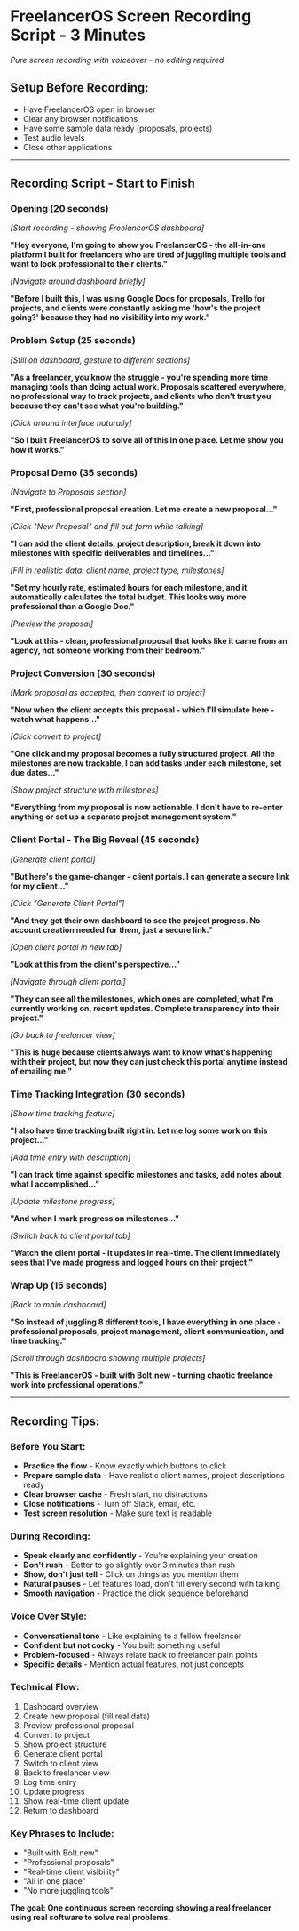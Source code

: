 # FreelancerOS Screen Recording Script - 3 Minutes
*Pure screen recording with voiceover - no editing required*

## Setup Before Recording:
- Have FreelancerOS open in browser
- Clear any browser notifications
- Have some sample data ready (proposals, projects)
- Test audio levels
- Close other applications

---

## Recording Script - Start to Finish

### Opening (20 seconds)
*[Start recording - showing FreelancerOS dashboard]*

**"Hey everyone, I'm going to show you FreelancerOS - the all-in-one platform I built for freelancers who are tired of juggling multiple tools and want to look professional to their clients."**

*[Navigate around dashboard briefly]*

**"Before I built this, I was using Google Docs for proposals, Trello for projects, and clients were constantly asking me 'how's the project going?' because they had no visibility into my work."**

### Problem Setup (25 seconds)
*[Still on dashboard, gesture to different sections]*

**"As a freelancer, you know the struggle - you're spending more time managing tools than doing actual work. Proposals scattered everywhere, no professional way to track projects, and clients who don't trust you because they can't see what you're building."**

*[Click around interface naturally]*

**"So I built FreelancerOS to solve all of this in one place. Let me show you how it works."**

### Proposal Demo (35 seconds)
*[Navigate to Proposals section]*

**"First, professional proposal creation. Let me create a new proposal..."**

*[Click "New Proposal" and fill out form while talking]*

**"I can add the client details, project description, break it down into milestones with specific deliverables and timelines..."**

*[Fill in realistic data: client name, project type, milestones]*

**"Set my hourly rate, estimated hours for each milestone, and it automatically calculates the total budget. This looks way more professional than a Google Doc."**

*[Preview the proposal]*

**"Look at this - clean, professional proposal that looks like it came from an agency, not someone working from their bedroom."**

### Project Conversion (30 seconds)
*[Mark proposal as accepted, then convert to project]*

**"Now when the client accepts this proposal - which I'll simulate here - watch what happens..."**

*[Click convert to project]*

**"One click and my proposal becomes a fully structured project. All the milestones are now trackable, I can add tasks under each milestone, set due dates..."**

*[Show project structure with milestones]*

**"Everything from my proposal is now actionable. I don't have to re-enter anything or set up a separate project management system."**

### Client Portal - The Big Reveal (45 seconds)
*[Generate client portal]*

**"But here's the game-changer - client portals. I can generate a secure link for my client..."**

*[Click "Generate Client Portal"]*

**"And they get their own dashboard to see the project progress. No account creation needed for them, just a secure link."**

*[Open client portal in new tab]*

**"Look at this from the client's perspective..."**

*[Navigate through client portal]*

**"They can see all the milestones, which ones are completed, what I'm currently working on, recent updates. Complete transparency into their project."**

*[Go back to freelancer view]*

**"This is huge because clients always want to know what's happening with their project, but now they can just check this portal anytime instead of emailing me."**

### Time Tracking Integration (30 seconds)
*[Show time tracking feature]*

**"I also have time tracking built right in. Let me log some work on this project..."**

*[Add time entry with description]*

**"I can track time against specific milestones and tasks, add notes about what I accomplished..."**

*[Update milestone progress]*

**"And when I mark progress on milestones..."**

*[Switch back to client portal tab]*

**"Watch the client portal - it updates in real-time. The client immediately sees that I've made progress and logged hours on their project."**

### Wrap Up (15 seconds)
*[Back to main dashboard]*

**"So instead of juggling 8 different tools, I have everything in one place - professional proposals, project management, client communication, and time tracking."**

*[Scroll through dashboard showing multiple projects]*

**"This is FreelancerOS - built with Bolt.new - turning chaotic freelance work into professional operations."**

---

## Recording Tips:

### Before You Start:
- **Practice the flow** - Know exactly which buttons to click
- **Prepare sample data** - Have realistic client names, project descriptions ready
- **Clear browser cache** - Fresh start, no distractions
- **Close notifications** - Turn off Slack, email, etc.
- **Test screen resolution** - Make sure text is readable

### During Recording:
- **Speak clearly and confidently** - You're explaining your creation
- **Don't rush** - Better to go slightly over 3 minutes than rush
- **Show, don't just tell** - Click on things as you mention them
- **Natural pauses** - Let features load, don't fill every second with talking
- **Smooth navigation** - Practice the click sequence beforehand

### Voice Over Style:
- **Conversational tone** - Like explaining to a fellow freelancer
- **Confident but not cocky** - You built something useful
- **Problem-focused** - Always relate back to freelancer pain points
- **Specific details** - Mention actual features, not just concepts

### Technical Flow:
1. Dashboard overview
2. Create new proposal (fill real data)
3. Preview professional proposal
4. Convert to project
5. Show project structure
6. Generate client portal
7. Switch to client view
8. Back to freelancer view
9. Log time entry
10. Update progress
11. Show real-time client update
12. Return to dashboard

### Key Phrases to Include:
- "Built with Bolt.new"
- "Professional proposals"
- "Real-time client visibility"
- "All in one place"
- "No more juggling tools"

**The goal: One continuous screen recording showing a real freelancer using real software to solve real problems.**
